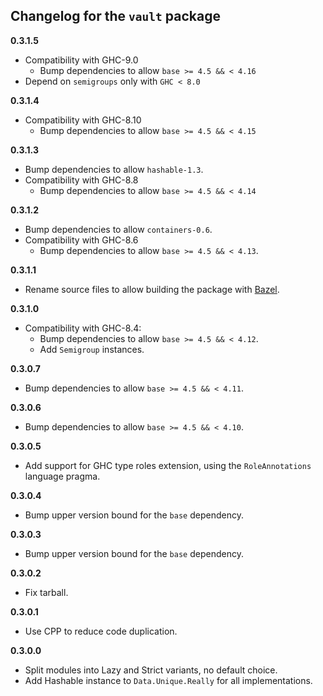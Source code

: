 ## Changelog for the `vault` package

**0.3.1.5**

* Compatibility with GHC-9.0
     * Bump dependencies to allow `base >= 4.5 && < 4.16`
* Depend on `semigroups` only with `GHC < 8.0`

**0.3.1.4**

* Compatibility with GHC-8.10
     * Bump dependencies to allow `base >= 4.5 && < 4.15`

**0.3.1.3**

* Bump dependencies to allow `hashable-1.3`.
* Compatibility with GHC-8.8
     * Bump dependencies to allow `base >= 4.5 && < 4.14`

**0.3.1.2**

* Bump dependencies to allow `containers-0.6`.
* Compatibility with GHC-8.6
     * Bump dependencies to allow `base >= 4.5 && < 4.13`.


**0.3.1.1**

* Rename source files to allow building the package with [Bazel](https://bazel.build).

**0.3.1.0**

* Compatibility with GHC-8.4:
     * Bump dependencies to allow `base >= 4.5 && < 4.12`.
     * Add `Semigroup` instances.

**0.3.0.7**

* Bump dependencies to allow `base >= 4.5 && < 4.11`.

**0.3.0.6**

* Bump dependencies to allow `base >= 4.5 && < 4.10`.

**0.3.0.5**

* Add support for GHC type roles extension, using the `RoleAnnotations` language pragma.

**0.3.0.4**

* Bump upper version bound for the `base` dependency.

**0.3.0.3**

* Bump upper version bound for the `base` dependency.

**0.3.0.2**

* Fix tarball.

**0.3.0.1**

* Use CPP to reduce code duplication.

**0.3.0.0**

* Split modules into Lazy and Strict variants, no default choice.
* Add Hashable instance to `Data.Unique.Really` for all implementations.
